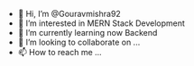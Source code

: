 - 👋 Hi, I’m @Gouravmishra92
- 👀 I’m interested in MERN Stack Development
- 🌱 I’m currently learning now Backend
- 💞️ I’m looking to collaborate on ...
- 📫 How to reach me ...

<!---
Gouravmishra92/Gouravmishra92 is a ✨ special ✨ repository because its `README.md` (this file) appears on your GitHub profile.
You can click the Preview link to take a look at your changes.
--->
